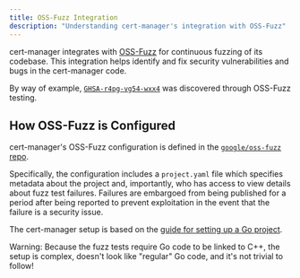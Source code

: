 ```yaml
---
title: OSS-Fuzz Integration
description: "Understanding cert-manager's integration with OSS-Fuzz"
---
```


cert-manager integrates with [OSS-Fuzz](https://google.github.io/oss-fuzz/) for continuous fuzzing of its codebase. This integration helps identify and fix security vulnerabilities and bugs in the cert-manager code.

By way of example, [`GHSA-r4pg-vg54-wxx4`](https://github.com/cert-manager/cert-manager/security/advisories/GHSA-r4pg-vg54-wxx4) was discovered through OSS-Fuzz testing.

## How OSS-Fuzz is Configured

cert-manager's OSS-Fuzz configuration is defined in the [`google/oss-fuzz` repo](https://github.com/google/oss-fuzz/tree/master/projects/cert-manager).

Specifically, the configuration includes a `project.yaml` file which specifies metadata about the project and, importantly, who has access to view details about fuzz test failures. Failures are embargoed from being published for a period after being reported to prevent exploitation in the event that the failure is a security issue.

The cert-manager setup is based on the [guide for setting up a Go project](https://google.github.io/oss-fuzz/getting-started/new-project-guide/go-lang/).

Warning: Because the fuzz tests require Go code to be linked to C++, the setup is complex, doesn't look like "regular" Go code, and it's not trivial to follow!

